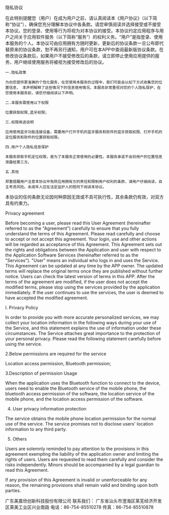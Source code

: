 隐私协议

在此特别提醒您（用户）在成为用户之前，请认真阅读本《用户协议》（以下简称“协议”），确保您充分理解本协议中各条款。请您审慎阅读并选择接受或不接受本协议。您的登录、使用等行为将视为对本协议的接受。本协议约定应用程序与用户之间关于应用软件服务（以下简称“服务“）的权利义务。“用户”是指登录、使用本服务的个人。本协议可由应用拥有方随时更新，更新后的协议条款一旦公布即代替原来的协议条款，恕不再另行通知，用户可在本APP中查阅最新版协议条款。在修改协议条款后，如果用户不接受修改后的条款，请立即停止使用应用提供的服务，用户继续使用服务将被视为接受修改后的协议。

    一.隐私政策
    
    为向您提供更准确的个性化服务，在您使用本服务的过程中，我们可能会以如下方式收集您的位置信息， 本声明解释了这些情况下的信息使用情况。本服务非常重视对您的个人隐私保护，在您使用本服务前，请您仔细阅读以下声明。
    
    二.本服务需使用以下权限
    
    位置获取权限,蓝牙权限;
    
    三.权限用途说明
    
    应用使用蓝牙功能连接设备，需要用户打开手机的蓝牙服务和软件的蓝牙获取权限、打开手机的定位服务和软件的位置获取权限。 
    
    四.用户个人隐私信息保护
    
    本服务获取手机定位权限，是为了本服务正常使用的必要性。本服务承诺不会将用户的位置信息泄露给第三方。
    
    五.其他
    
    郑重提醒用户注意本协议中免除应用拥有方的责任和限制用户权利的条款，请用户仔细阅读，自主考虑风险。未成年人应在法定监护人的陪同下阅读本协议。
    
本协议的任何条款无论因何种原因无效或不具可执行性，其余条款仍有效，对双方具有约束力。

Privacy agreement

Before becoming a user, please read this User Agreement (hereinafter referred to as the "Agreement") carefully to ensure that you fully understand the terms of this Agreement. Please read carefully and choose to accept or not accept this agreement. Your login, use and other actions will be regarded as acceptance of this Agreement. This Agreement sets out the rights and obligations between the Application and user with respect to the Application Software Services (hereinafter referred to as the "Services"). "User" means an individual who logs in and uses the Service. This Agreement can be updated at any time by the APP owner. The updated terms will replace the original terms once they are published without further notice. Users can check the latest version of terms in this APP. After the terms of the agreement are modified, if the user does not accept the modified terms, please stop using the services provided by the application immediately. If the user continues to use the services, the user is deemed to have accepted the modified agreement.

 

I. Privacy Policy

In order to provide you with more accurate personalized services, we may collect your location information in the following ways during your use of the Service, and this statement explains the use of information under these circumstances. The Service attaches great importance to the protection of your personal privacy. Please read the following statement carefully before using the service.

2.Below permissions are required for the service

Location access permission, Bluetooth permission;

3.Description of permission Usage

When the application uses the Bluetooth function to connect to the device, users need to enable the Bluetooth service of the mobile phone, the bluetooth access permission of the software, the location service of the mobile phone, and the location access permission of the software.

4. User privacy information protection

The service obtains the mobile phone location permission for the normal use of the service. The service promises not to disclose users' location information to any third party.

5. Others

Users are solemnly reminded to pay attention to the provisions in this agreement exempting the liability of the application owner and limiting the rights of users. Users are requested to read them carefully and consider the risks independently. Minors should be accompanied by a legal guardian to read this Agreement.

If any provision of this Agreement is invalid or unenforceable for any reason, the remaining provisions shall remain valid and binding upon both parties.

广东美嘉欣创新科技股份有限公司
联系我们：
广东省汕头市澄海区莱芜经济开发区莱美工业区兴业南路
电话：86-754-85510278
传真：86-754-85510878
